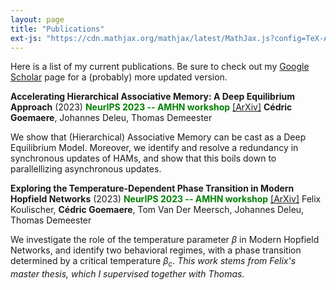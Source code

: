 ```yaml
---
layout: page
title: "Publications"
ext-js: "https://cdn.mathjax.org/mathjax/latest/MathJax.js?config=TeX-AMS-MML_HTMLorMML"
---
```


Here is a list of my current publications. Be sure to check out my [‪Google Scholar‬](https://scholar.google.be/citations?user=4BQ4DZsAAAAJ) page for a (probably) more updated version.

**Accelerating Hierarchical Associative Memory: A Deep Equilibrium Approach** (2023)
<font color='green'>**NeurIPS 2023 -- AMHN workshop**</font> [[ArXiv]](https://arxiv.org/abs/2311.15673)
**Cédric Goemaere**, Johannes Deleu, Thomas Demeester

We show that (Hierarchical) Associative Memory can be cast as a Deep Equilibrium Model. Moreover, we identify and resolve a redundancy in synchronous updates of HAMs, and show that this boils down to parallellizing asynchronous updates.

**Exploring the Temperature-Dependent Phase Transition in Modern Hopfield Networks** (2023)
<font color='green'>**NeurIPS 2023 -- AMHN workshop**</font> [[ArXiv]](https://arxiv.org/abs/2311.18434)
Felix Koulischer, **Cédric Goemaere**, Tom Van Der Meersch, Johannes Deleu, Thomas Demeester

We investigate the role of the temperature parameter $\beta$ in Modern Hopfield Networks, and identify two behavioral regimes, with a phase transition determined by a critical temperature $\beta_c$.
*This work stems from Felix's master thesis, which I supervised together with Thomas.*
